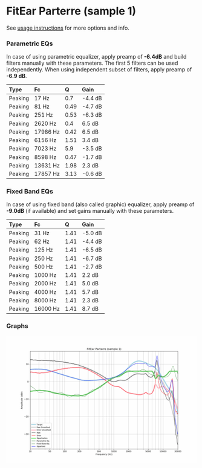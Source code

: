 # FitEar Parterre (sample 1)
See [usage instructions](https://github.com/jaakkopasanen/AutoEq#usage) for more options and info.

### Parametric EQs
In case of using parametric equalizer, apply preamp of **-6.4dB** and build filters manually
with these parameters. The first 5 filters can be used independently.
When using independent subset of filters, apply preamp of **-6.9 dB**.

| Type    | Fc       |    Q | Gain    |
|:--------|:---------|:-----|:--------|
| Peaking | 17 Hz    | 0.7  | -4.4 dB |
| Peaking | 81 Hz    | 0.49 | -4.7 dB |
| Peaking | 251 Hz   | 0.53 | -6.3 dB |
| Peaking | 2620 Hz  | 0.4  | 6.5 dB  |
| Peaking | 17986 Hz | 0.42 | 6.5 dB  |
| Peaking | 6156 Hz  | 1.51 | 3.4 dB  |
| Peaking | 7023 Hz  | 5.9  | -3.5 dB |
| Peaking | 8598 Hz  | 0.47 | -1.7 dB |
| Peaking | 13631 Hz | 1.98 | 2.3 dB  |
| Peaking | 17857 Hz | 3.13 | -0.6 dB |

### Fixed Band EQs
In case of using fixed band (also called graphic) equalizer, apply preamp of **-9.0dB**
(if available) and set gains manually with these parameters.

| Type    | Fc       |    Q | Gain    |
|:--------|:---------|:-----|:--------|
| Peaking | 31 Hz    | 1.41 | -5.0 dB |
| Peaking | 62 Hz    | 1.41 | -4.4 dB |
| Peaking | 125 Hz   | 1.41 | -6.5 dB |
| Peaking | 250 Hz   | 1.41 | -6.7 dB |
| Peaking | 500 Hz   | 1.41 | -2.7 dB |
| Peaking | 1000 Hz  | 1.41 | 2.2 dB  |
| Peaking | 2000 Hz  | 1.41 | 5.0 dB  |
| Peaking | 4000 Hz  | 1.41 | 5.7 dB  |
| Peaking | 8000 Hz  | 1.41 | 2.3 dB  |
| Peaking | 16000 Hz | 1.41 | 8.7 dB  |

### Graphs
![](./FitEar%20Parterre%20(sample%201).png)
